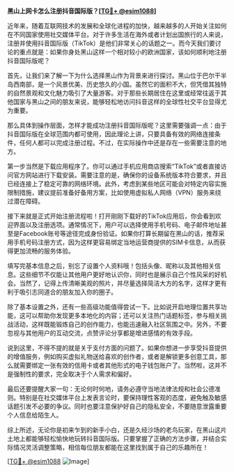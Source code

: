 **黑山上网卡怎么注册抖音国际版？[[TG💪+ @esim1088](https://t.me/s/esim1088)]**

近年来，随着互联网技术的发展和全球化进程的加快，越来越多的人开始关注如何在不同国家使用社交媒体平台。对于许多生活在海外或者计划出国旅行的人来说，注册并使用抖音国际版（TikTok）是他们非常关心的话题之一。而今天我们要讨论的重点就是：如果你身处黑山这样一个相对较小的欧洲国家，该如何顺利地注册抖音国际版呢？

首先，让我们来了解一下为什么选择黑山作为背景来进行探讨。黑山位于巴尔干半岛西南部，是一个风景优美、历史悠久的小国。虽然它的面积不大，但凭借其独特的自然景观和文化魅力吸引了大量游客。对于那些长期居住在这里或经常往返于其他国家与黑山之间的朋友来说，能够轻松地访问抖音这样的全球性社交平台显得尤为重要。

那么具体到操作层面，怎样才能成功注册抖音国际版呢？这里需要强调一点：由于抖音国际版在全球范围内都可使用，因此理论上讲，只要具备有效的网络连接条件，任何人都可以完成注册过程。不过，在实际操作中还是存在一些需要注意的地方。

第一步当然是下载应用程序了。你可以通过手机应用商店搜索“TikTok”或者直接访问官方网站进行下载安装。需要注意的是，确保你的设备系统版本符合要求，并且已经连接上了稳定可靠的网络环境。此外，考虑到某些地区可能会对特定内容实施限制措施，建议提前准备好备用方案，比如使用虚拟私人网络（VPN）服务来绕过潜在障碍。

接下来就是正式开始注册流程啦！打开刚刚下载好的TikTok应用后，你会看到欢迎界面以及注册选项。通常情况下，用户可以选择使用手机号码、电子邮件地址甚至是Facebook账号等途径完成身份验证。如果你打算长期留在黑山的话，推荐采用手机号码注册方式，因为这样更容易绑定当地运营商提供的SIM卡信息，从而获得更加流畅的服务体验。

填写完基本信息之后，别忘了设置个人资料哦！包括头像、昵称以及其他相关信息。这些细节不仅能让其他用户更好地认识你，同时也是展示自己个性风采的好机会。当然了，记得上传清晰美观的照片，并尽量选择简洁大方的名字，这样才更有利于吸引志同道合的朋友加入你的圈子。

除了基本设置之外，还有一些高级功能值得尝试一下。比如说开启地理位置共享功能，这可以帮助你发现更多本地化的内容；还可以关注热门话题标签，参与相关挑战活动，这样既能锻炼自己的创作能力，也能迅速融入社区氛围之中。另外，不要忽视与其他用户的互动交流，点赞评论分享都是增进感情的有效手段。

说到这里，不得不提的就是关于支付方面的问题了。如果你想进一步享受抖音提供的增值服务，例如购买虚拟礼物送给喜欢的创作者，或者是解锁更多创意工具，那么就需要绑定一张有效的信用卡或者其他形式的电子钱包账户了。当然啦，这并不是强制性的要求，完全取决于个人需求和偏好。

最后还要提醒大家一句：无论何时何地，请务必遵守当地法律法规和社会公德准则。特别是在社交媒体平台上发表言论时，要保持理性客观的态度，避免触及敏感话题引发不必要的争议。同时也要注意保护好自己的隐私安全，不要随意泄露重要个人信息给陌生人。

综上所述，无论你是初来乍到的新手小白，还是久经沙场的老鸟玩家，在黑山这片土地上都能够轻松愉快地玩转抖音国际版。只要掌握了正确的方法步骤，并结合实际情况灵活调整策略，相信每位朋友都能在这里找到属于自己的乐趣所在！

[[TG💪+ @esim1088](https://t.me/s/esim1088) ![Image](https://i.postimg.cc/4NQfJmqS/Snipaste-2025-05-13-00-14-12.png)]